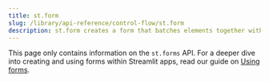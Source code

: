 ```yaml
---
title: st.form
slug: /library/api-reference/control-flow/st.form
description: st.form creates a form that batches elements together with a “Submit" button.
---
```


<Tip>

This page only contains information on the `st.forms` API. For a deeper dive into creating and using forms within Streamlit apps, read our guide on [Using forms](/library/advanced-features/forms).

</Tip>

<Autofunction function="streamlit.form" />

